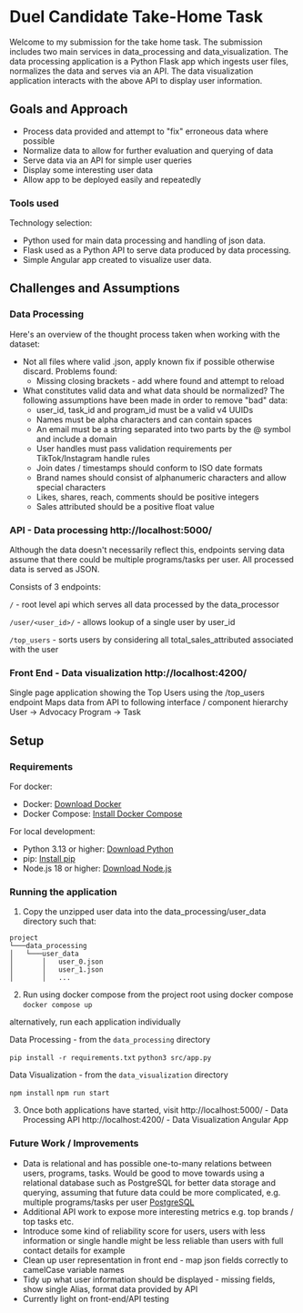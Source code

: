 # Duel Candidate Take-Home Task

Welcome to my submission for the take home task.
The submission includes two main services in data_processing and data_visualization.
The data processing application is a Python Flask app which ingests user files, normalizes the data and serves via an API.
The data visualization application interacts with the above API to display user information.

## Goals and Approach

- Process data provided and attempt to "fix" erroneous data where possible
- Normalize data to allow for further evaluation and querying of data
- Serve data via an API for simple user queries
- Display some interesting user data
- Allow app to be deployed easily and repeatedly

### Tools used

Technology selection:
- Python used for main data processing and handling of json data.
- Flask used as a Python API to serve data produced by data processing.
- Simple Angular app created to visualize user data.

## Challenges and Assumptions

### Data Processing

Here's an overview of the thought process taken when working with the dataset:

- Not all files where valid .json, apply known fix if possible otherwise discard. Problems found:
    - Missing closing brackets - add where found and attempt to reload
- What constitutes valid data and what data should be normalized? The following assumptions have been made in order to remove "bad" data:
    - user_id, task_id and program_id must be a valid v4 UUIDs
    - Names must be alpha characters and can contain spaces
    - An email must be a string separated into two parts by the @ symbol and include a domain
    - User handles must pass validation requirements per TikTok/Instagram handle rules
    - Join dates / timestamps should conform to ISO date formats
    - Brand names should consist of alphanumeric characters and allow special characters
    - Likes, shares, reach, comments should be positive integers
    - Sales attributed should be a positive float value

### API - Data processing http://localhost:5000/

Although the data doesn't necessarily reflect this, endpoints serving data assume that there could be multiple programs/tasks per user.
All processed data is served as JSON.

Consists of 3 endpoints:

`/`                     - root level api which serves all data processed by the data_processor

`/user/<user_id>/`      - allows lookup of a single user by user_id

`/top_users`            - sorts users by considering all total_sales_attributed associated with the user

### Front End - Data visualization http://localhost:4200/

Single page application showing the Top Users using the /top_users endpoint
Maps data from API to following interface / component hierarchy User -> Advocacy Program -> Task

## Setup

### Requirements

For docker:

- Docker: [Download Docker](https://www.docker.com/)
- Docker Compose: [Install Docker Compose](https://docs.docker.com/compose/install/)

For local development:

- Python 3.13 or higher: [Download Python](https://www.python.org/downloads/release/python-3130/)
- pip: [Install pip](https://pip.pypa.io/en/stable/installation/)
- Node.js 18 or higher: [Download Node.js](https://nodejs.org/)

### Running the application

1. Copy the unzipped user data into the data_processing/user_data directory such that:

```
project
└───data_processing
│   └───user_data
│       │   user_0.json
│       │   user_1.json
│       │   ...
```

2. Run using docker compose from the project root using docker compose
`docker compose up`

alternatively, run each application individually

Data Processing - from the `data_processing` directory

`pip install -r requirements.txt`
`python3 src/app.py`

Data Visualization - from the `data_visualization` directory

`npm install`
`npm run start`

3. Once both applications have started, visit
http://localhost:5000/ - Data Processing API
http://localhost:4200/ - Data Visualization Angular App


### Future Work / Improvements

- Data is relational and has possible one-to-many relations between users, programs, tasks. Would be good to move towards using a relational database such as PostgreSQL for better data storage and querying, assuming that future data could be more complicated, e.g. multiple programs/tasks per user [PostgreSQL](https://www.postgresql.org/download/)
- Additional API work to expose more interesting metrics e.g. top brands / top tasks etc.
- Introduce some kind of reliability score for users, users with less information or single handle might be less reliable than users with full contact details for example
- Clean up user representation in front end - map json fields correctly to camelCase variable names
- Tidy up what user information should be displayed - missing fields, show single Alias, format data provided by API
- Currently light on front-end/API testing